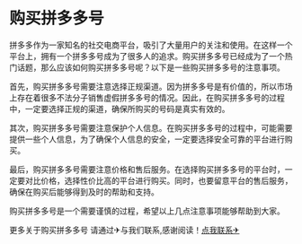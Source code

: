 # 购买拼多多号

拼多多作为一家知名的社交电商平台，吸引了大量用户的关注和使用。在这样一个平台上，拥有一个拼多多号成为了很多人的追求。购买拼多多号已经成为了一个热门话题，那么应该如何购买拼多多号呢？以下是一些购买拼多多号的注意事项。

首先，购买拼多多号需要注意选择正规渠道。因为拼多多号是有价值的，所以市场上存在着很多不法分子销售虚假拼多多号的情况。因此，在购买拼多多号的过程中，一定要选择正规的渠道，确保所购买的号码是真实有效的。

其次，购买拼多多号需要注意保护个人信息。在购买拼多多号的过程中，可能需要提供一些个人信息，为了确保个人信息的安全，一定要选择安全可靠的平台进行购买。

最后，购买拼多多号需要注意价格和售后服务。在选择购买拼多多号的平台时，一定要对比价格，选择性价比高的平台进行购买。同时，也要留意平台的售后服务，确保在购买后能够得到及时的帮助和支持。

购买拼多多号是一个需要谨慎的过程，希望以上几点注意事项能够帮助到大家。

更多关于购买拼多多号 请通过✈与我们联系,感谢阅读！[点我联系✈](https://dev.G208.com)